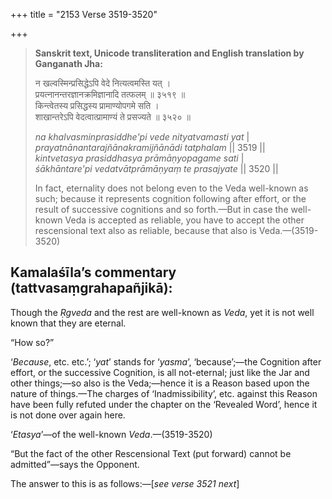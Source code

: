 +++
title = "2153 Verse 3519-3520"

+++
> **Sanskrit text, Unicode transliteration and English translation by Ganganath Jha:** 
>
> न खल्वस्मिन्प्रसिद्धेऽपि वेदे नित्यत्वमस्ति यत् ।  
> प्रयत्नानन्तरज्ञानक्रमिज्ञानादि तत्फलम् ॥ ३५१९ ॥  
> किन्त्वेतस्य प्रसिद्धस्य प्रामाण्योपगमे सति ।  
> शाखान्तरेऽपि वेदत्वात्प्रामाण्यं ते प्रसज्यते ॥ ३५२० ॥ 
>
> *na khalvasminprasiddhe'pi vede nityatvamasti yat* \|  
> *prayatnānantarajñānakramijñānādi tatphalam* \|\| 3519 \|\|  
> *kintvetasya prasiddhasya prāmāṇyopagame sati* \|  
> *śākhāntare'pi vedatvātprāmāṇyaṃ te prasajyate* \|\| 3520 \|\| 
>
> In fact, eternality does not belong even to the Veda well-known as such; because it represents cognition following after effort, or the result of successive cognitions and so forth.—But in case the well-known Veda is accepted as reliable, you have to accept the other rescensional text also as reliable, because that also is Veda.—(3519-3520)



## Kamalaśīla’s commentary (tattvasaṃgrahapañjikā):

Though the *Ṛgveda* and the rest are well-known as *Veda*, yet it is not well known that they are eternal.

“How so?”

‘*Because*, etc. etc.’; ‘*yat*’ stands for ‘*yasma*’, ‘because’;—the Cognition after effort, or the successive Cognition, is all not-eternal; just like the Jar and other things;—so also is the Veda;—hence it is a Reason based upon the nature of things.—The charges of ‘Inadmissibility’, etc. against this Reason have been fully refuted under the chapter on the ‘Revealed Word’, hence it is not done over again here.

‘*Etasya*’—of the well-known *Veda*.—(3519-3520)

“But the fact of the other Rescensional Text (put forward) cannot be admitted”—says the Opponent.

The answer to this is as follows:—[*see verse 3521 next*]



